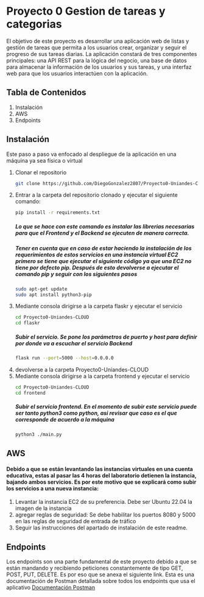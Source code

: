 # Proyecto 0 Gestion de tareas y categorias

El objetivo de este proyecto es desarrollar una aplicación web de listas y gestión de tareas que
permita a los usuarios crear, organizar y seguir el progreso de sus tareas diarias. La aplicación
constará de tres componentes principales: una API REST para la lógica del negocio, una base de
datos para almacenar la información de los usuarios y sus tareas, y una interfaz web para que los
usuarios interactúen con la aplicación.

## Tabla de Contenidos


1. Instalación
2. AWS
3. Endpoints

## Instalación
Este paso a  paso va enfocado al despliegue de la aplicación en una máquina ya sea física o virtual

1. Clonar el repositorio
   ```bash
   git clone https://github.com/DiegoGonzalez2807/Proyecto0-Uniandes-CLOUD.git
2. Entrar a la carpeta del repositorio clonado y ejecutar el siguiente comando:
   ```bash
   pip install -r requirements.txt
   ```
   ##### Lo que se hace con este comando es instalar las librerias necesarias para que el Frontend y el Backend se ejecuten de manera correcta.
   ##### Tener en cuenta que en caso de estar haciendo la instalación de los requerimientos de estos servicios en una instancia virtual EC2 primero se tiene que ejecutar el siguiente código ya que una EC2 no tiene por defecto pip. Después de esto devolverse a ejecutar el comando pip y seguir con los siguientes pasos
   ```bash
   sudo apt-get update
   sudo apt install python3-pip
   ```
4. Mediante consola dirigirse a la carpeta flaskr y ejecutar el servicio
   ```bash
   cd Proyecto0-Uniandes-CLOUD
   cd flaskr
   ```
   ##### Subir el servicio. Se pone los parámetros de puerto y host para definir por donde va a escuchar el servicio Backend
   ```bash
   flask run --port=5000 --host=0.0.0.0
   ```
5. devolverse a la carpeta Proyecto0-Uniandes-CLOUD
6. Mediante consola dirigirse a la carpeta frontend y ejecutar el servicio
   ```bash
   cd Proyecto0-Uniandes-CLOUD
   cd frontend
   ```
   ##### Subir el servicio frontend. En el momento de subir este servicio puede ser tanto python3 como python, asi revisar que caso es el que corresponde de acuerdo a la máquina
   ```bash
   python3 ./main.py
   ```
## AWS
#### Debido a que se están levantando las instancias virtuales en una cuenta educativa, estas al pasar las 4 horas del laboratorio detienen la instancia, bajando ambos servicios. Es por este motivo que se explicará como subir los servicios a una nueva instancia:
1. Levantar la instancia EC2 de su preferencia. Debe ser Ubuntu 22.04 la imagen de la instancia
2. agregar reglas de seguridad: Se debe habilitar los puertos 8080 y 5000 en las reglas de seguridad de entrada de tráfico
3. Seguir las instrucciones del apartado de instalación de este readme.


## Endpoints
Los endpoints son una parte fundamental de este proyecto debido a que se están mandando y recibiendo peticiones constantemente de tipo GET, POST, PUT, DELETE. Es por eso que se anexa el siguiente link. Esta es una documentación de Postman detallada sobre todos los endpoints que usa el aplicativo
[Documentación Postman](https://documenter.getpostman.com/view/32617811/2sA2r3Z6EG)

